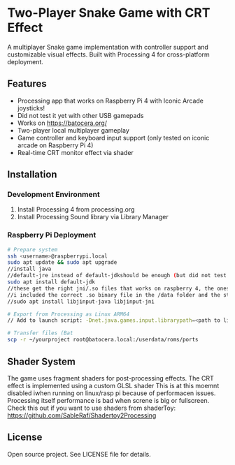 # Two-Player Snake Game with CRT Effect

A multiplayer Snake game implementation with controller support and customizable visual effects. Built with Processing 4 for cross-platform deployment.

## Features

- Processing app that works on Raspberry Pi 4 with Iconic Arcade joysticks!
- Did not test it yet with other USB gamepads
- Works on https://batocera.org/
- Two-player local multiplayer gameplay
- Game controller and keyboard input support (only tested on iconic arcade on Raspberry Pi 4)
- Real-time CRT monitor effect via shader

## Installation

### Development Environment

1. Install Processing 4 from processing.org
2. Install Processing Sound library via Library Manager

### Raspberry Pi Deployment

```bash
# Prepare system
ssh <username>@raspberrypi.local
sudo apt update && sudo apt upgrade
//install java
//default-jre instead of default-jdkshould be enough (but did not test it)
sudo apt install default-jdk 
//these get the right jni/.so files that works on raspberry 4, the ones in jinput-2.0.10-natives-all.jar do not work on Rasp. Pi. 4
//i included the correct .so binary file in the /data folder and the start.sh points to it so no need to do this anymore
//sudo apt install libjinput-java libjinput-jni

# Export from Processing as Linux ARM64
// Add to launch script: -Dnet.java.games.input.librarypath=<path to libjinput-linux64.so>

# Transfer files (Bat
scp -r ~/yourproject root@batocera.local:/userdata/roms/ports
```

## Shader System

The game uses fragment shaders for post-processing effects. The CRT effect is implemented using a custom GLSL shader
This is at this moemnt disabled iwhen running on linux/rasp pi because of performacen issues. Processing itself performance is bad when screne is big or fullscreen.
Check this out if you want to use shaders from shaderToy: https://github.com/SableRaf/Shadertoy2Processing

## License

Open source project. See LICENSE file for details.
